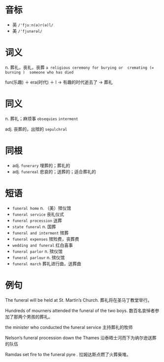 # 音标

- 英 `/'fjuːn(ə)r(ə)l/`
- 美 `/'fjunərəl/`

# 词义

n. 葬礼，丧礼，丧葬
`a religious ceremony for burying or  cremating (= burning )  someone who has died`



fun(乐趣) ＋ era(时代) ＋ l → 有趣的时代逝去了 → 葬礼

# 同义

n. 葬礼；麻烦事
`obsequies` `interment`

adj. 丧葬的，出殡的
`sepulchral`

# 同根

- adj. `funerary` 埋葬的；葬礼的
- adj. `funereal` 悲哀的；送葬的；适合葬礼的

# 短语

- `funeral home` n. （美）殡仪馆
- `funeral service` 丧礼仪式
- `funeral procession` 送葬
- `state funeral` n. 国葬
- `funeral and interment` 殡葬
- `funeral expenses` 殡殓费，丧葬费
- `wedding and funeral` 红白喜事
- `funeral parlor` n. 殡仪馆
- `funeral parlour` n. 殡仪馆
- `funeral march` 葬礼进行曲，送葬曲

# 例句

The funeral will be held at St. Martin’s Church.
葬礼将在圣马丁教堂举行。

Hundreds of mourners attended the funeral of the two boys.
数百名哀悼者参加了那两个男孩的葬礼。

the minister who conducted the funeral service
主持葬礼的牧师

Nelson’s funeral procession down the Thames
沿泰晤士河而下为纳尔逊送葬的队伍

Ramdas set fire to the funeral pyre .
拉姆达斯点燃了火葬柴堆。


